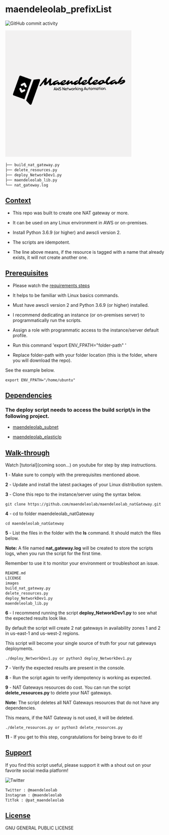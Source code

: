 # maendeleolab_prefixList
![GitHub commit activity](https://img.shields.io/github/last-commit/maendeleolab/maendeleolab_prefixList)

<img src="/images/banner.png" width=400>

```
├── build_nat_gateway.py
├── delete_resources.py
├── deploy_NetworkDev1.py
├── maendeleolab_lib.py
└── nat_gateway.log
```

## [Context](#Context)

- This repo was built to create one NAT gateway or more. 

- It can be used on any Linux environment in AWS or on-premises. 

- Install Python 3.6.9 (or higher) and awscli version 2.

- The scripts are idempotent.

- The line above means, if the resource is tagged with a name that already exists, it will not create another one.

## [Prerequisites](#Prerequisites)

- Please watch the [requirements steps](https://www.youtube.com/watch?v=gMM-d1uZ0Ks&t=12s)

- It helps to be familiar with Linux basics commands.

- Must have awscli version 2 and Python 3.6.9 (or higher) installed.

- I recommend dedicating an instance (or on-premises server) to programmatically run the scripts.  

- Assign a role with programmatic access to the instance/server default profile.

- Run this command 'export ENV_FPATH="folder-path" ' 

- Replace folder-path with your folder location (this is the folder, where you will download the repo). 

See the example below.

```
export ENV_FPATH="/home/ubuntu"
```

## [Dependencies](#Dependencies)
### The deploy script needs to access the build script/s in the following project.

- [maendeleolab_subnet](https://github.com/maendeleolab/maendeleolab_subnet) 

- [maendeleolab_elasticIp](https://github.com/maendeleolab/maendeleolab_elasticIp) 

## [Walk-through](#Walk-through)

Watch [tutorial](coming soon...) on youtube for step by step instructions.

**1**  - Make sure to comply with the prerequisites mentioned above.

**2**  - Update and install the latest packages of your Linux distribution system.

**3**  - Clone this repo to the instance/server using the syntax below.

```
git clone https://github.com/maendeleolab/maendeleolab_natGateway.git
```

**4**  - cd to folder maendeleolab_natGateway

```
cd maendeleolab_natGateway
```

**5**  - List the files in the folder with the **ls** command. It should match the files below.

**Note:** A file named **nat_gateway.log** will be created to store the scripts logs, when you run the script for the first time.

Remember to use it to monitor your environment or troubleshoot an issue.

```
README.md
LICENSE
images
build_nat_gateway.py
delete_resources.py
deploy_NetworkDev1.py
maendeleolab_lib.py
```

**6**  - I recommend running the script **deploy_NetworkDev1.py** to see what the expected results look like.

By default the script will create 2 nat gateways in availability zones 1 and 2 in us-east-1 and us-west-2 regions.

This script will become your single source of truth for your nat gateways deployments. 

```
./deploy_NetworkDev1.py or python3 deploy_NetworkDev1.py
```

**7**  - Verify the expected results are present in the console. 

**8**  - Run the script again to verify idempotency is working as expected. 

**9**  - NAT Gateways resources do cost. You can run the script **delete_resources.py** to delete your NAT gateways.
	
**Note:** The script deletes all NAT Gateways resources that do not have any dependencies. 
	
This means, if the NAT Gateway is not used, it will be deleted. 

```
./delete_resources.py or python3 delete_resources.py
```

**11** - If you get to this step, congratulations for being brave to do it! 

## [Support](#Support)
If you find this script useful, please support it with a shout out on your favorite social media platform!

![Twitter](https://img.shields.io/twitter/follow/maendeleolab?style=social)
```
Twitter : @maendeleolab
Instagram : @maendeleolab
TitTok : @pat_maendeleolab
```
## [License](#License)
GNU GENERAL PUBLIC LICENSE

	

